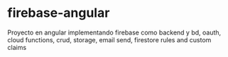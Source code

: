 # firebase-angular
Proyecto en angular implementando firebase como backend y bd, oauth, cloud functions, crud, storage, email send, firestore rules and custom claims
